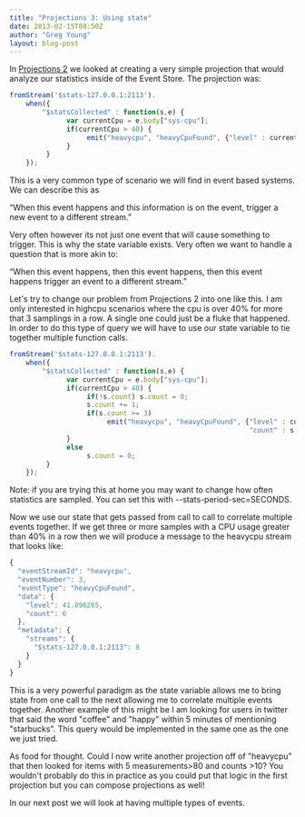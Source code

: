 ```yaml
---
title: "Projections 3: Using state"
date: 2013-02-15T08:50Z
author: "Greg Young"
layout: blog-post
---
```


In [Projections 2](/blog/20130213/projections-2-a-simple-sep-projection) we looked at creating a very simple projection that would analyze our statistics inside of the Event Store. The projection was:

```javascript
fromStream('$stats-127.0.0.1:2113').
    when({
        "$statsCollected" : function(s,e) {
              var currentCpu = e.body["sys-cpu"];
              if(currentCpu > 40) {
                   emit("heavycpu", "heavyCpuFound", {"level" : currentCpu})
              }
         }
    });
```

This is a very common type of scenario we will find in event based systems. We can describe this as

“When this event happens and this information is on the event, trigger a new event to a different stream.”

Very often however its not just one event that will cause something to trigger. This is why the state variable exists. Very often we want to handle a question that is more akin to:

“When this event happens, then this event happens, then this event happens trigger an event to a different stream.”

Let's try to change our problem from Projections 2 into one like this. I am only interested in highcpu scenarios where the cpu is over 40% for more that 3 samplings in a row. A single one could just be a fluke that happened. In order to do this type of query we will have to use our state variable to tie together multiple function calls.

```javascript
fromStream('$stats-127.0.0.1:2113').
    when({
        "$statsCollected" : function(s,e) {
              var currentCpu = e.body["sys-cpu"];
              if(currentCpu > 40) {
                   if(!s.count) s.count = 0;
                   s.count += 1;
                   if(s.count >= 3)
                        emit("heavycpu", "heavyCpuFound", {"level" : currentCpu,
                                                           "count" : s.count});
              }
              else
                   s.count = 0;
         }
    });
```

Note: if you are trying this at home you may want to change how often statistics are sampled. You can set this with --stats-period-sec=SECONDS.

Now we use our state that gets passed from call to call to correlate multiple events together. If we get three or more samples with a CPU usage greater than 40% in a row then we will produce a message to the heavycpu stream that looks like:

```javascript
{
  "eventStreamId": "heavycpu",
  "eventNumber": 3,
  "eventType": "heavyCpuFound",
  "data": {
    "level": 41.896265,
    "count": 6
  },
  "metadata": {
    "streams": {
      "$stats-127.0.0.1:2113": 8
    }
  }
}
```

This is a very powerful paradigm as the state variable allows me to bring state from one call to the next allowing me to correlate multiple events together. Another example of this might be I am looking for users in twitter that said the word "coffee" and "happy" within 5 minutes of mentioning "starbucks". This query would be implemented in the same one as the one we just tried.

As food for thought. Could I now write another projection off of "heavycpu" that then looked for items with 5 measurements&gt;80 and counts &gt;10? You wouldn't probably do this in practice as you could put that logic in the first projection but you can compose projections as well!

In our next post we will look at having multiple types of events.